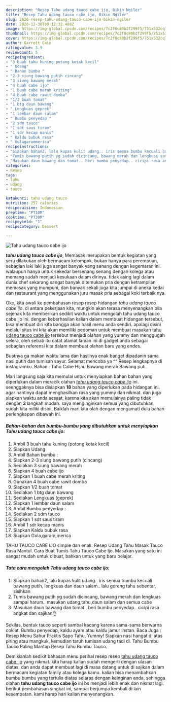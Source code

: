 ```yaml
---
description: "Resep Tahu udang tauco cabe ijo, Bikin Ngiler"
title: "Resep Tahu udang tauco cabe ijo, Bikin Ngiler"
slug: 2626-resep-tahu-udang-tauco-cabe-ijo-bikin-ngiler
date: 2020-12-30T00:12:32.480Z
image: https://img-global.cpcdn.com/recipes/7c2f0c80b2f299f5/751x532cq70/tahu-udang-tauco-cabe-ijo-foto-resep-utama.jpg
thumbnail: https://img-global.cpcdn.com/recipes/7c2f0c80b2f299f5/751x532cq70/tahu-udang-tauco-cabe-ijo-foto-resep-utama.jpg
cover: https://img-global.cpcdn.com/recipes/7c2f0c80b2f299f5/751x532cq70/tahu-udang-tauco-cabe-ijo-foto-resep-utama.jpg
author: Garrett Cain
ratingvalue: 3.9
reviewcount: 5
recipeingredient:
- "3 buah tahu kuning potong kotak kecil"
- " Udang"
- " Bahan bumbu "
- "2-3 siung bawang putih cincang"
- "3 siung bawang merah"
- "4 buah cabe ijo"
- "1 buah cabe merah kriting"
- "4 buah cabe rawit domba"
- "1/2 buah tomat"
- "1 btg daun bawang"
- " Lengkuas geprek"
- "1 lembar daun salam"
- " Bumbu penyedap "
- "2 sdm tauco"
- "1 sdt saus tiram"
- "1 sdr kecap manis"
- " Kaldu bubuk rasa"
- " Gulagarammerica"
recipeinstructions:
- "Siapkan bahan2, lalu kupas kulit udang.. iris semua bumbu kecuali bawang putih, lengkuas dan daun salam.. lalu goreng tahu sebentar, sisihkan"
- "Tumis bawang putih yg sudah dicincang, bawang merah dan lengkuas sampai harum.. masukan udang,tahu,daun salam dan semua cabe"
- "Masukan daun bawang dan tomat.. beri bumbu penyedap.. cicipi rasa angkat dan sajikan👌"
categories:
- Resep
tags:
- tahu
- udang
- tauco

katakunci: tahu udang tauco 
nutrition: 257 calories
recipecuisine: Indonesian
preptime: "PT18M"
cooktime: "PT38M"
recipeyield: "1"
recipecategory: Dessert

---
```



![Tahu udang tauco cabe ijo](https://img-global.cpcdn.com/recipes/7c2f0c80b2f299f5/751x532cq70/tahu-udang-tauco-cabe-ijo-foto-resep-utama.jpg)

<b><i>tahu udang tauco cabe ijo</i></b>, Memasak merupakan bentuk kegiatan yang seru dilakukan oleh bermacam kelompok. bukan hanya para perempuan, sebagian laki laki juga sangat banyak yang senang dengan kegemaran ini. walaupun hanya untuk sekedar bersenang senang dengan kolega atau memang sudah menjadi kesukaan dalam dirinya. tidak asing lagi dalam dunia chef sekarang sangat banyak ditemukan pria dengan ketrampilan memasak yang mumpuni, dan banyak sekali juga kita jumpai di aneka kedai dan restaurant yang menggunakan juru masak pria sebagai koki terbaik nya.

Oke, kita awali ke pembahasan resep resep hidangan <i>tahu udang tauco cabe ijo</i>. di antara pekerjaan kita, mungkin akan terasa menyenangkan bila sejenak kita memberikan sedikit waktu untuk mengolah tahu udang tauco cabe ijo ini. dengan keberhasilan kalian dalam membuat hidangan tersebut, bisa membuat diri kita bangga akan hasil menu anda sendiri. apalagi disini melalui situs ini kita akan memiliki pedoman untuk membuat masakan <u>tahu udang tauco cabe ijo</u> tersebut menjadi olahan yang yummy dan menggugah selera, oleh sebab itu catat alamat laman ini di gadget anda sebagai sebagian referensi kita dalam membuat olahan baru yang endes.

Buatnya ga makan waktu lama dan hasilnya enak banget dipadanin sama nasi putih dan tumisan sayur. Selamat mencoba ya ^^ Resep lengkapnya di instagramku. Bahan : Tahu Cabe Hijau Bawang merah Bawang puti.


Mari langsung saja kita memulai untuk menyiapkan bahan bahan yang diperlukan dalam meracik olahan <u><i>tahu udang tauco cabe ijo</i></u> ini. seenggaknya bisa disiapkan <b>18</b> bahan yang diperlukan pada hidangan ini. agar nantinya dapat menghasilkan rasa yang yummy dan nikmat. dan juga siapkan waktu anda sesaat, karena kita akan memulainya paling tidak dengan <b>3</b> langkah mudah. saya menginginkan semua yang dibutuhkan sudah kita miliki disini, Baiklah mari kita olah dengan mengamati dulu bahan perlengkapan dibawah ini.

<!--inarticleads1-->

##### Bahan-bahan dan bumbu-bumbu yang dibutuhkan untuk menyiapkan Tahu udang tauco cabe ijo:

1. Ambil 3 buah tahu kuning (potong kotak kecil)
1. Siapkan  Udang
1. Ambil  Bahan bumbu :
1. Siapkan 2-3 siung bawang putih (cincang)
1. Sediakan 3 siung bawang merah
1. Siapkan 4 buah cabe ijo
1. Siapkan 1 buah cabe merah kriting
1. Gunakan 4 buah cabe rawit domba
1. Siapkan 1/2 buah tomat
1. Sediakan 1 btg daun bawang
1. Sediakan  Lengkuas (geprek)
1. Siapkan 1 lembar daun salam
1. Ambil  Bumbu penyedap :
1. Sediakan 2 sdm tauco
1. Siapkan 1 sdt saus tiram
1. Ambil 1 sdr kecap manis
1. Siapkan  Kaldu bubuk rasa
1. Siapkan  Gula,garam,merica


TAHU TAUCO CABE IJO simple dan enak. Resep Udang Tahu Masak Tauco Rasa Mantul. Cara Buat Tumis Tahu Tauco Cabe Ijo. Masakan yang satu ini sangat mudah untuk dibuat, bahkan untuk yang baru belajar. 

<!--inarticleads2-->

##### Tata cara mengolah Tahu udang tauco cabe ijo:

1. Siapkan bahan2, lalu kupas kulit udang.. iris semua bumbu kecuali bawang putih, lengkuas dan daun salam.. lalu goreng tahu sebentar, sisihkan
1. Tumis bawang putih yg sudah dicincang, bawang merah dan lengkuas sampai harum.. masukan udang,tahu,daun salam dan semua cabe
1. Masukan daun bawang dan tomat.. beri bumbu penyedap.. cicipi rasa angkat dan sajikan👌


Sekilas, bentuk tauco seperti sambal kacang karena sama-sama berwarna coklat. Bumbu penyedap, kaldu ayam atau kaldu jamur instan. Baca Juga : Resep Menu Sahur Praktis Sapo Tahu, Yummy! Siapkan nasi hangat di atas piring atau mangkuk, kemudian taruh tumisan udang tadi di. Tahu Bumbu Tauco Paling Mantap Resep Tahu Bumbu Tauco. 

Demikianlah sedikit bahasan menu perihal resep resep <u>tahu udang tauco cabe ijo</u> yang nikmat. kita harap kalian sudah mengerti dengan ulasan diatas, dan anda dapat membuat lagi di masa datang untuk di sajikan dalam bermacam kegiatan family atau kolega kamu. kalian bisa menambahkan bumbu bumbu yang tertulis diatas selaras dengan keinginan anda, sehingga olahan <b>tahu udang tauco cabe ijo</b> ini bs menjadi lebih enak dan nikmat lagi. berikut pembahasan singkat ini, sampai berjumpa kembali di lain kesempatan. kami harap hari kalian menyenangkan.
